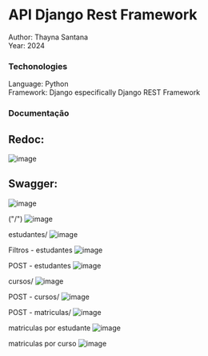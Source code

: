 # API Django Rest Framework
Author: Thayna Santana<br>
Year: 2024

### Techonologies
Language: Python<br>
Framework: Django especifically Django REST Framework<br>

### Documentação
## Redoc:
![image](https://github.com/user-attachments/assets/a8248070-80d9-45ab-97b1-5edfa5a3da53)

## Swagger:
![image](https://github.com/user-attachments/assets/2d06a66a-20f6-4207-a7d9-b6fb1c6e3977)


("/")
![image](https://github.com/user-attachments/assets/0803649c-1701-47b8-b916-ff0aaee7bbe6)

estudantes/
![image](https://github.com/user-attachments/assets/9857245c-6be9-4d1a-9792-2337732241c4)

Filtros - estudantes
![image](https://github.com/user-attachments/assets/5c6ffaef-2850-4a6b-bbc6-46412cd7634c)

POST - estudantes
![image](https://github.com/user-attachments/assets/7a926613-5481-47fc-bf56-d2d2d558ad28)

cursos/
![image](https://github.com/user-attachments/assets/094a5795-56b2-4204-b173-5eaafb82f523)

POST - cursos/
![image](https://github.com/user-attachments/assets/5886dbdd-a66c-4681-a934-f2857a3ffa43)

POST - matriculas/
![image](https://github.com/user-attachments/assets/969cfc44-8c65-4e8a-9b76-525ccb999c58)

matriculas por estudante
![image](https://github.com/user-attachments/assets/48d6a700-4490-43f9-aad3-26920c59ff26)

matriculas por curso
![image](https://github.com/user-attachments/assets/3cd8a532-094e-424a-a880-d1031852c7b7)
